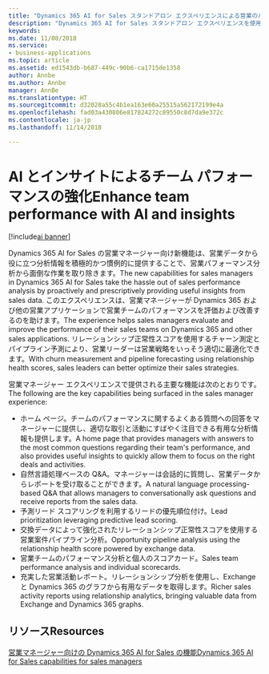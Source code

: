 ```yaml
---
title: "Dynamics 365 AI for Sales スタンドアロン エクスペリエンスによる営業のパフォーマンスとプランニングの強化"
description: "Dynamics 365 AI for Sales スタンドアロン エクスペリエンスを使用した営業パフォーマンスの強化と営業プランニングの向上"
keywords: 
ms.date: 11/08/2018
ms.service:
- business-applications
ms.topic: article
ms.assetid: ed1543db-b687-449c-90b6-ca1715de1358
author: Annbe
ms.author: Annbe
manager: AnnBe
ms.translationtype: HT
ms.sourcegitcommit: d32028a55c4b1ea163e60a25515a562172199e4a
ms.openlocfilehash: fad03a430806e817824272c89550c8d7da9e372c
ms.contentlocale: ja-jp
ms.lasthandoff: 11/14/2018

---
```


# <a name="enhance-team-performance-with-ai-and-insights"></a><span data-ttu-id="871be-103">AI とインサイトによるチーム パフォーマンスの強化</span><span class="sxs-lookup"><span data-stu-id="871be-103">Enhance team performance with AI and insights</span></span> 

[!include[ai banner](../includes/ai.md)] 

<span data-ttu-id="871be-104">Dynamics 365 AI for Sales の営業マネージャー向け新機能は、営業データから役に立つ分析情報を積極的かつ慣例的に提供することで、営業パフォーマンス分析から面倒な作業を取り除きます。</span><span class="sxs-lookup"><span data-stu-id="871be-104">The new capabilities for sales managers in Dynamics 365 AI for Sales take the hassle out of sales performance analysis by proactively and prescriptively providing useful insights from sales data.</span></span> <span data-ttu-id="871be-105">このエクスペリエンスは、営業マネージャーが Dynamics 365 および他の営業アプリケーションで営業チームのパフォーマンスを評価および改善するのを助けます。</span><span class="sxs-lookup"><span data-stu-id="871be-105">The experience helps sales managers evaluate and improve the performance of their sales teams on Dynamics 365 and other sales applications.</span></span> <span data-ttu-id="871be-106">リレーションシップ正常性スコアを使用するチャーン測定とパイプライン予測により、営業リーダーは営業戦略をいっそう適切に最適化できます。</span><span class="sxs-lookup"><span data-stu-id="871be-106">With churn measurement and pipeline forecasting using relationship health scores, sales leaders can better optimize their sales strategies.</span></span>

<span data-ttu-id="871be-107">営業マネージャー エクスペリエンスで提供される主要な機能は次のとおりです。</span><span class="sxs-lookup"><span data-stu-id="871be-107">The following are the key capabilities being surfaced in the sales manager experience:</span></span>

-   <span data-ttu-id="871be-108">ホーム ページ。チームのパフォーマンスに関するよくある質問への回答をマネージャーに提供し、適切な取引と活動にすばやく注目できる有用な分析情報も提供します。</span><span class="sxs-lookup"><span data-stu-id="871be-108">A home page that provides managers with answers to the most common questions regarding their team's performance, and also provides useful insights to quickly allow them to focus on the right deals and activities.</span></span>
-   <span data-ttu-id="871be-109">自然言語処理ベースの Q&A。マネージャーは会話的に質問し、営業データからレポートを受け取ることができます。</span><span class="sxs-lookup"><span data-stu-id="871be-109">A natural language processing-based Q&A that allows managers to conversationally ask questions and receive reports from the sales data.</span></span> 
-   <span data-ttu-id="871be-110">予測リード スコアリングを利用するリードの優先順位付け。</span><span class="sxs-lookup"><span data-stu-id="871be-110">Lead prioritization leveraging predictive lead scoring.</span></span>
-   <span data-ttu-id="871be-111">交換データによって強化されたリレーションシップ正常性スコアを使用する営業案件パイプライン分析。</span><span class="sxs-lookup"><span data-stu-id="871be-111">Opportunity pipeline analysis using the relationship health score powered by exchange data.</span></span>
-   <span data-ttu-id="871be-112">営業チームのパフォーマンス分析と個人のスコアカード。</span><span class="sxs-lookup"><span data-stu-id="871be-112">Sales team performance analysis and individual scorecards.</span></span>
-   <span data-ttu-id="871be-113">充実した営業活動レポート。リレーションシップ分析を使用し、Exchange と Dynamics 365 のグラフから有用なデータを取得します。</span><span class="sxs-lookup"><span data-stu-id="871be-113">Richer sales activity reports using relationship analytics, bringing valuable data from Exchange and Dynamics 365 graphs.</span></span>   

## <a name="resources"></a><span data-ttu-id="871be-114">リソース</span><span class="sxs-lookup"><span data-stu-id="871be-114">Resources</span></span>

[<span data-ttu-id="871be-115">営業マネージャー向けの Dynamics 365 AI for Sales の機能</span><span class="sxs-lookup"><span data-stu-id="871be-115">Dynamics 365 AI for Sales capabilities for sales managers</span></span>](https://docs.microsoft.com/dynamics365/ai/sales/dynamics365-ai-sales-app)

